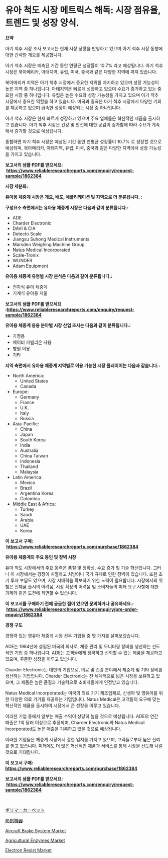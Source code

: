 <p><h1>유아 척도 시장 메트릭스 해독: 시장 점유율, 트렌드 및 성장 양식.</h1></p><p><strong>요약</strong></p>
<p><p>아기 척추 시장 조사 보고서는 현재 시장 상황을 반영하고 있으며 아기 척추 시장 동향에 대한 간략한 개요를 제공합니다.<Organization>  </p><p> </p><p>아기 척추 시장은 예측된 기간 동안 연평균 성장률이 10.7% 라고 예상됩니다. 아기 척추 시장은 북아메리카, 아태지역, 유럽, 미국, 중국과 같은 다양한 지역에 퍼져 있습니다. </p><p>북아메리카 지역은 아기 척추 시장에서 중요한 지위를 차지하고 있으며 성장 가능성이 높은 지역 중 하나입니다. 아태지역은 빠르게 성장하고 있으며 수요가 증가하고 있는 중요한 시장 중 하나입니다. 유럽은 높은 수요와 성장 가능성을 가지고 있으며 아기 척추 시장에서 중요한 역할을 하고 있습니다. 미국과 중국은 아기 척추 시장에서 다양한 기회를 제공하고 있으며 급속한 성장이 예상되는 시장 중 하나입니다. </p><p>아기 척추 시장은 현재 빠르게 성장하고 있으며 주요 업체들은 혁신적인 제품을 출시하고 있습니다. 아기 척추 시장은 건강 및 안전에 대한 공감이 증가함에 따라 수요가 계속해서 증가할 것으로 예상됩니다. </p><p>종합하면 아기 척추 시장은 예상된 기간 동안 연평균 성장률이 10.7% 로 성장할 것으로 예상되며, 북아메리카, 아태지역, 유럽, 미국, 중국과 같은 다양한 지역에서 성장 가능성을 가지고 있습니다.</p></p>
<p><strong>보고서의 샘플 PDF를 받으세요: &nbsp;<a href="https://www.reliableresearchreports.com/enquiry/request-sample/1862384">https://www.reliableresearchreports.com/enquiry/request-sample/1862384</a></strong></p>
<p><strong>시장 세분화:</strong></p>
<p><strong> 유아용 체중계 시장은 개요, 배포, 애플리케이션 및 지역으로 더 분류됩니다. :</strong></p>
<p><strong>구성요소 측면에서는 유아용 체중계 시장은 다음과 같이 분류됩니다.:</strong></p>
<p><ul><li>ADE</li><li>Charder Electronic</li><li>DAVI & CIA</li><li>Detecto Scale</li><li>Jiangsu Suhong Medical Instruments</li><li>Marsden Weighing Machine Group</li><li>Natus Medical Incorporated</li><li>Scale-Tronix</li><li>WUNDER</li><li>Adam Equipment</li></ul></p>
<p><strong> 유아용 체중계 유형별 시장 분석은 다음과 같이 분류됩니다.:</strong></p>
<p><ul><li>전자식 유아 체중계</li><li>기계식 유아용 저울</li></ul></p>
<p><strong>보고서의 샘플 PDF를 받으세요 :<a href="https://www.reliableresearchreports.com/enquiry/request-sample/1862384">https://www.reliableresearchreports.com/enquiry/request-sample/1862384</a></strong></p>
<p><strong> 유아용 체중계 응용 분야별 시장 산업 조사는 다음과 같이 분류됩니다.:</strong></p>
<p><ul><li>가정용</li><li>베이비 파빌리온 사용</li><li>병원 이용</li><li>기타</li></ul></p>
<p><strong>지역 측면에서 유아용 체중계 지역별로 이용 가능한 시장 플레이어는 다음과 같습니다.:</strong></p>
<p><ul>
    <li>
        North America:
        <ul>
            <li>United States</li>
            <li>Canada</li>
        </ul>
    </li>
    <li>
        Europe:
        <ul>
            <li>Germany</li>
            <li>France</li>
            <li>U.K.</li>
            <li>Italy</li>
            <li>Russia</li>
        </ul>
    </li>
    <li>
        Asia-Pacific:
        <ul>
            <li>China</li>
            <li>Japan</li>
            <li>South Korea</li>
            <li>India</li>
            <li>Australia</li>
            <li>China Taiwan</li>
            <li>Indonesia</li>
            <li>Thailand</li>
            <li>Malaysia</li>
        </ul>
    </li>
    <li>
        Latin America:
        <ul>
            <li>Mexico</li>
            <li>Brazil</li>
            <li>Argentina Korea</li>
            <li>Colombia</li>
        </ul>
    </li>
    <li>
        Middle East & Africa:
        <ul>
            <li>Turkey</li>
            <li>Saudi</li>
            <li>Arabia</li>
            <li>UAE</li>
            <li>Korea</li>
        </ul>
    </li>
    </ul></p>
<p><strong>이 보고서 구매: &nbsp;<a href="https://www.reliableresearchreports.com/purchase/1862384">https://www.reliableresearchreports.com/purchase/1862384</a></strong></p>
<p><strong>유아용 체중계의 주요 동인 및 장벽 시장</strong></p>
<p><p>유아 척도 시장에서의 주요 동력은 품질 및 정확성, 수요 증가 및 기술 혁신입니다. 그러나 이 시장에서는 경쟁이 치열하고 처방이나 국가 규제로 인한 장벽이 있습니다. 또한 초기 투자 부담도 있으며, 시장 지배력을 확보하기 위한 노력이 필요합니다. 시장에서의 위험은 신제품 출시의 어려움, 시장 확장의 어려움 및 소비자들의 미래 요구 사항에 대한 과제와 같은 도전에 직면할 수 있습니다.</p></p>
<p><strong>이 보고서를 구매하기 전에 궁금한 점이 있으면 문의하거나 공유하세요.: &nbsp;<a href="https://www.reliableresearchreports.com/enquiry/pre-order-enquiry/1862384">https://www.reliableresearchreports.com/enquiry/pre-order-enquiry/1862384</a></strong></p>
<p><strong>경쟁 구도</strong></p>
<p><p>경쟁력 있는 영유아 체중계 시장 선두 기업들 중 몇 가지를 살펴보겠습니다. </p><p>ADE는 1984년에 설립된 미국의 회사로, 체중 관리 및 모니터링 장비를 생산하는 선도적인 기업 중 하나입니다. ADE는 고객들에게 정확하고 신뢰할 수 있는 제품을 제공하고 있으며, 꾸준한 성장을 이루고 있습니다.</p><p>Charder Electronic는 대만의 기업으로, 의료 및 건강 분야에서 체중계 및 기타 장비를 생산하는 기업입니다. Charder Electronic는 전 세계적으로 넓은 시장을 보유하고 있으며, 그 제품은 높은 품질과 기술력으로 소비자들에게 인정받고 있습니다.</p><p>Natus Medical Incorporated는 미국의 의료 기기 제조업체로, 신생아 및 영유아를 위한 다양한 의료 기기를 제공하는 기업입니다. Natus Medical은 고객들의 요구에 맞는 혁신적인 제품을 출시하여 시장에서 큰 성장을 이루고 있습니다.</p><p>이러한 기업 중에서 일부는 매출 수익이 상당히 높을 것으로 예상됩니다. ADE의 연간 매출은 1억 달러 이상으로 추정되며, Charder Electronic와 Natus Medical Incorporated도 높은 매출을 기록하고 있을 것으로 예상됩니다.</p><p>이러한 기업들은 체중계 시장에서 강한 입지를 가지고 있으며, 고객들로부터 높은 신뢰를 받고 있습니다. 미래에도 더 많은 혁신적인 제품과 서비스를 통해 시장을 선도해 나갈 것으로 기대됩니다.</p></p>
<p><strong>이 보고서 구매: &nbsp; <a href="https://www.reliableresearchreports.com/purchase/1862384">https://www.reliableresearchreports.com/purchase/1862384</a></strong></p>
<p><strong>보고서의 샘플 PDF를 받으세요: &nbsp;<a href="https://www.reliableresearchreports.com/enquiry/request-sample/1862384">https://www.reliableresearchreports.com/enquiry/request-sample/1862384</a></strong><strong></strong></p>
<p>&nbsp;</p>
<p><p><a href="https://medium.com/@rodhoppe07/%E3%83%9D%E3%83%AA%E3%83%9E%E3%83%BC%E3%82%AB%E3%83%BC%E3%83%9A%E3%83%83%E3%83%88%E5%B8%82%E5%A0%B4-%E5%B8%82%E5%A0%B4%E6%88%90%E9%95%B7%E7%8E%87-cagr-%E5%B8%82%E5%A0%B4%E3%83%88%E3%83%AC%E3%83%B3%E3%83%89-%E3%81%8A%E3%82%88%E3%81%B3%E6%88%90%E9%95%B7%E6%88%A6%E7%95%A5%E3%81%AB%E9%96%A2%E3%81%99%E3%82%8B%E6%B4%9E%E5%AF%9F-bcb32f85a134">ポリマーカーペット</a></p><p><a href="https://github.com/bevdtkn4419963/Market-Research-Report-List-1/blob/main/2076203192018.md">彫刻機器</a></p><p><a href="https://github.com/globismark/Market-Research-Report-List-2/blob/main/aircraft-brake-system-market.md">Aircraft Brake System Market</a></p><p><a href="https://github.com/prosalinda88/Market-Research-Report-List-3/blob/main/agricultural-enzymes-market.md">Agricultural Enzymes Market</a></p><p><a href="https://issuu.com/reportprime-2/docs/electron-resist-market-size-2030.pptx">Electron Resist Market</a></p></p>
